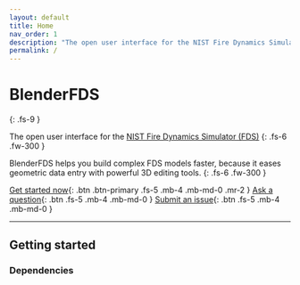 ```yaml
---
layout: default
title: Home
nav_order: 1
description: "The open user interface for the NIST Fire Dynamics Simulator (FDS)"
permalink: /
---
```


# BlenderFDS
{: .fs-9 }

The open user interface for the [NIST Fire Dynamics Simulator (FDS)](https://pages.nist.gov/fds-smv/)
{: .fs-6 .fw-300 }

BlenderFDS helps you build complex FDS models faster, because it eases geometric data entry with powerful 3D editing tools.
{: .fs-6 .fw-300 }

[Get started now](#getting-started){: .btn .btn-primary .fs-5 .mb-4 .mb-md-0 .mr-2 } [Ask a question](https://groups.google.com/g/blenderfds){: .btn .fs-5 .mb-4 .mb-md-0 } [Submit an issue](https://github.com/firetools/blenderfds/issues){: .btn .fs-5 .mb-4 .mb-md-0 }

---

## Getting started

### Dependencies
